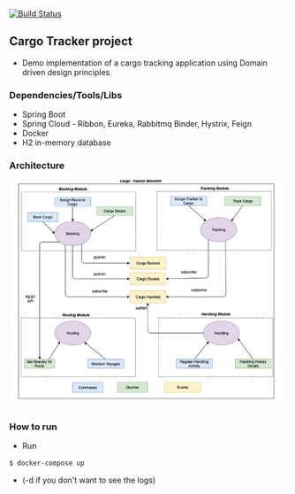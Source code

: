 [![Build Status](https://travis-ci.com/nodamu/CargoTracker.svg?branch=master)](https://travis-ci.com/nodamu/CargoTracker)

## Cargo Tracker project
* Demo implementation of a cargo tracking application using Domain driven design principles

### Dependencies/Tools/Libs
* Spring Boot
* Spring Cloud - Ribbon, Eureka, Rabbitmq Binder, Hystrix, Feign
* Docker 
* H2 in-memory database

### Architecture
![Architecture](cargo_tracker_arch.png)

### How to run
* Run 
``` bash 
$ docker-compose up
```
* (-d if you don't want to see the logs)
